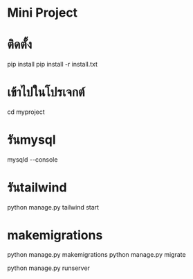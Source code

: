 # Mini Project
# ติดตั้ง
pip install pip install -r install.txt

# เข้าไปในโปรเจกต์
cd myproject

# รันmysql
mysqld --console

# รันtailwind
python manage.py tailwind start

# makemigrations
python manage.py makemigrations
python manage.py migrate

python manage.py runserver